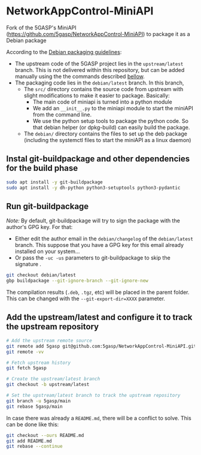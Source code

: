 # NetworkAppControl-MiniAPI
Fork of the 5GASP's MiniAPI
(https://github.com/5gasp/NetworkAppControl-MiniAPI) to package it as a
Debian package

According to the [Debian packaging guidelines](https://wiki.debian.org/GitPackaging):
- The upstream code of the 5GASP project lies in the `upstream/latest`
  branch. This is not delivered within this repository, but can be added
  manually using the the commands described [bellow](#add-the-upstreamlatest-and-configure-it-to-track-the-upstream-repository).
- The packaging code lies in the `debian/latest` branch. In this branch,
  - The `src/` directory contains the source code from upstream with
    slight modifications to make it easier to package. Basically:
    - The main code of miniapi is turned into a python module
    - We add an `__init__.py` to the miniapi module to start the miniAPI
      from the command line.
    - We use the python setup tools to package the python code. So that 
      debian helper (or dpkg-build) can easily build the package.
   - The `debian/` directory contains the files to set up the deb
     package (including the systemctl files to start the miniAPI as a
     linux daemon)



## Instal git-buildpackage and other dependencies for the build phase

```sh
sudo apt install -y git-buildpackage
sudo apt install -y dh-python python3-setuptools python3-pydantic
```


## Run git-buildpackage

*Note:* By default, git-buildpackage will try to sign the package with
the author's GPG key. For that:
* Either edit the author email in the `debian/changelog` of the
  `debian/latest` branch. This suppose that you have a GPG key for this 
  email already installed on your system...
* Or pass the `-uc -us` parameters to git-buildpackage to skip the 
  signature .

```sh
git checkout debian/latest
gbp buildpackage --git-ignore-branch --git-ignore-new
```
The compilation results (`.deb`, `.tgz`, etc) will be placed in the
parent folder. This can be changed with the `--git-export-dir=XXXX`
parameter.



## Add the upstream/latest and configure it to track the upstream repository

```sh
# Add the upstream remote source
git remote add 5gasp git@github.com:5gasp/NetworkAppControl-MiniAPI.git
git remote -vv

# Fetch upstream history
git fetch 5gasp

# Create the upstream/latest branch
git checkout -b upstream/latest

# Set the upstream/latest branch to track the upstream repository
git branch -u 5gasp/main
git rebase 5gasp/main
```

In case there was already a `README.md`, there will be a conflict to 
solve. This can be done like this:
```sh
git checkout --ours README.md
git add README.md
git rebase --continue
```
